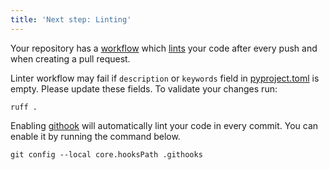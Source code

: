 ```yaml
---
title: 'Next step: Linting'
---
```


Your repository has a [workflow](https://github.com/DroneML/segmentmytiff/blob/main/.github/workflows/build.yml) which [lints](https://en.wikipedia.org/wiki/Lint_(software)) your code after every push and when creating a pull request.

Linter workflow may fail if `description` or `keywords` field in [pyproject.toml](https://github.com/DroneML/segmentmytiff/blob/main/pyproject.toml) is empty. Please update these fields. To validate your changes run:

```shell
ruff .
```

Enabling [githook](https://git-scm.com/docs/githooks) will automatically lint your code in every commit. You can enable it by running the command below.

```shell
git config --local core.hooksPath .githooks
```
